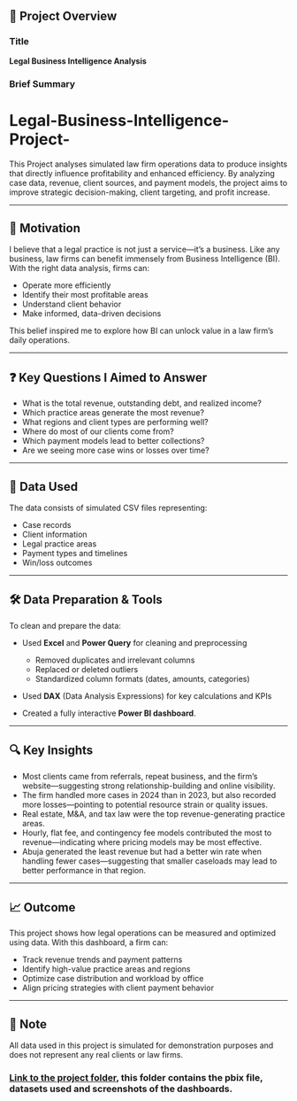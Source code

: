 ## 📌 Project Overview
### Title  
**Legal Business Intelligence Analysis**

### Brief Summary  
# Legal-Business-Intelligence-Project-
This Project analyses simulated law firm operations data to produce insights that directly influence profitability and enhanced efficiency. By analyzing case data, revenue, client sources, and payment models, the project aims to improve strategic decision-making, client targeting, and profit increase.

---

## 🎯 Motivation

I believe that a legal practice is not just a service—it’s a business. Like any business, law firms can benefit immensely from Business Intelligence (BI). With the right data analysis, firms can:

- Operate more efficiently  
- Identify their most profitable areas  
- Understand client behavior  
- Make informed, data-driven decisions  

This belief inspired me to explore how BI can unlock value in a law firm’s daily operations.

---

## ❓ Key Questions I Aimed to Answer

- What is the total revenue, outstanding debt, and realized income?
- Which practice areas generate the most revenue?
- What regions and client types are performing well?
- Where do most of our clients come from?
- Which payment models lead to better collections?
- Are we seeing more case wins or losses over time?

---

## 📂 Data Used

The data consists of simulated CSV files representing:

- Case records
- Client information
- Legal practice areas
- Payment types and timelines
- Win/loss outcomes

---

## 🛠️ Data Preparation & Tools

To clean and prepare the data:

- Used **Excel** and **Power Query** for cleaning and preprocessing
  - Removed duplicates and irrelevant columns
  - Replaced or deleted outliers
  - Standardized column formats (dates, amounts, categories)

- Used **DAX** (Data Analysis Expressions) for key calculations and KPIs
- Created a fully interactive **Power BI dashboard**.

---

## 🔍 Key Insights

- Most clients came from referrals, repeat business, and the firm’s website—suggesting strong relationship-building and online visibility.
- The firm handled more cases in 2024 than in 2023, but also recorded more losses—pointing to potential resource strain or quality issues.
- Real estate, M&A, and tax law were the top revenue-generating practice areas.
- Hourly, flat fee, and contingency fee models contributed the most to revenue—indicating where pricing models may be most effective.
- Abuja generated the least revenue but had a better win rate when handling fewer cases—suggesting that smaller caseloads may lead to better performance in that region.

---

## 📈 Outcome

This project shows how legal operations can be measured and optimized using data. With this dashboard, a firm can:

- Track revenue trends and payment patterns  
- Identify high-value practice areas and regions  
- Optimize case distribution and workload by office  
- Align pricing strategies with client payment behavior

---

## 🧪 Note

All data used in this project is simulated for demonstration purposes and does not represent any real clients or law firms.
### [Link to the project folder](https://drive.google.com/drive/folders/11JLjmJStSfsDqtXe-QNl6bCS9B00TL-m), this folder contains the pbix file, datasets used and screenshots of the dashboards.

